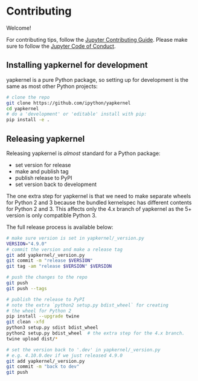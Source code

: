 # Contributing

Welcome!

For contributing tips, follow the [Jupyter Contributing Guide](https://jupyter.readthedocs.io/en/latest/contributing/content-contributor.html).
Please make sure to follow the [Jupyter Code of Conduct](https://github.com/jupyter/governance/blob/master/conduct/code_of_conduct.md).

## Installing yapkernel for development

yapkernel is a pure Python package, so setting up for development is the same as most other Python projects:

```bash
# clone the repo
git clone https://github.com/ipython/yapkernel
cd yapkernel
# do a 'development' or 'editable' install with pip:
pip install -e .
```

## Releasing yapkernel

Releasing yapkernel is *almost* standard for a Python package:

- set version for release
- make and publish tag
- publish release to PyPI
- set version back to development

The one extra step for yapkernel is that we need to make separate wheels for Python 2 and 3
because the bundled kernelspec has different contents for Python 2 and 3. This
affects only the 4.x branch of yapkernel as the 5+ version is only compatible
Python 3.

The full release process is available below:

```bash
# make sure version is set in yapkernel/_version.py
VERSION="4.9.0"
# commit the version and make a release tag
git add yapkernel/_version.py
git commit -m "release $VERSION"
git tag -am "release $VERSION" $VERSION

# push the changes to the repo
git push
git push --tags

# publish the release to PyPI
# note the extra `python2 setup.py bdist_wheel` for creating
# the wheel for Python 2
pip install --upgrade twine
git clean -xfd
python3 setup.py sdist bdist_wheel
python2 setup.py bdist_wheel  # the extra step for the 4.x branch.
twine upload dist/*

# set the version back to '.dev' in yapkernel/_version.py
# e.g. 4.10.0.dev if we just released 4.9.0
git add yapkernel/_version.py
git commit -m "back to dev"
git push
```
